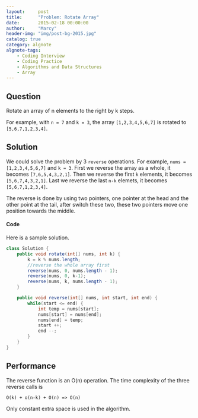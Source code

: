 ```yaml
---
layout:     post
title:      "Problem: Rotate Array"
date:       2015-02-18 00:00:00
author:     "Marcy"
header-img: "img/post-bg-2015.jpg"
catalog: true
category: algnote
algnote-tags:
    - Coding Interview
    - Coding Practice
    - Algorithms and Data Structures
    - Array
---
```


## Question

Rotate an array of n elements to the right by k steps.

For example, with `n = 7` and `k = 3`, the array `[1,2,3,4,5,6,7]` is rotated to `[5,6,7,1,2,3,4]`.

## Solution

We could solve the problem by 3 `reverse` operations. For example, `nums = [1,2,3,4,5,6,7]` and `k = 3`. First we reverse the array as a whole, it becomes `[7,6,5,4,3,2,1]`. Then we reverse the first `k` elements, it becomes `[5,6,7,4,3,2,1]`. Last we reverse the last `n-k` elemets, it becomes `[5,6,7,1,2,3,4]`.

The reverse is done by using two pointers, one pointer at the head and the other point at the tail, after switch these two, these two pointers move one position towards the middle.

#### Code

Here is a sample solution.

```java
class Solution {
    public void rotate(int[] nums, int k) {
        k = k % nums.length;
        //reverse the whole array first
        reverse(nums, 0, nums.length - 1);
        reverse(nums, 0, k-1);
        reverse(nums, k, nums.length - 1);
    }

    public void reverse(int[] nums, int start, int end) {
        while(start <= end) {
            int temp = nums[start];
            nums[start] = nums[end];
            nums[end] = temp;
            start ++;
            end --;
        }
    }
}
```

## Performance

The reverse function is an O(n) operation. The time complexity of the three reverse calls is

```
O(k) + o(n-k) + O(n) => O(n)
```

Only constant extra space is used in the algorithm.

